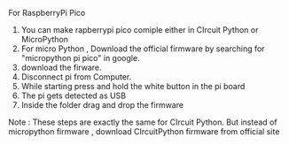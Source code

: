For RaspberryPi Pico 
1. You can make rapberrypi pico comiple either in CIrcuit Python or MicroPython
2. For micro Python , Download the official firmware by searching for "micropython pi pico" in google.
3. download the firware.
4. Disconnect pi from Computer.
5. While starting press and hold the white button in  the pi board
6. The pi gets detected as USB
7. Inside the folder drag and drop the firmware

Note :
These steps are exactly the same for CIrcuit Python.
But instead of micropython firmware , download CIrcuitPython firmware from official site

